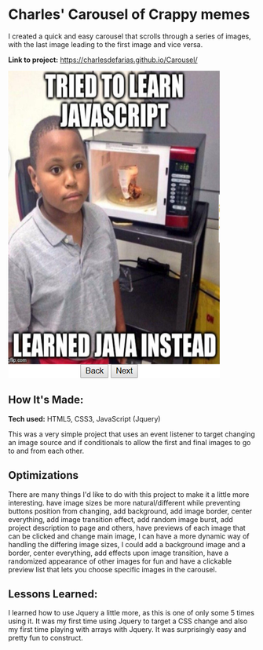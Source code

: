 # Charles' Carousel of Crappy memes
I created a quick and easy carousel that scrolls through a series of images, with the last image leading to the first image and vice versa.

**Link to project:**  https://charlesdefarias.github.io/Carousel/

![Carousel Screenshot](carousel.png)

## How It's Made:

**Tech used:** HTML5, CSS3, JavaScript (Jquery)

This was a very simple project that uses an event listener to target changing an image source and if conditionals to allow the first and final images to go to and from each other.

## Optimizations

There are many things I'd like to do with this project to make it a little more interesting. have image sizes be more natural/different while preventing buttons position from changing, add background, add image border, center everything, add image transition effect, add random image burst, add project description to page and others, have previews of each image that can be clicked and change main image,
I can have a more dynamic way of handling the differing image sizes, I could add a background image and a border, center everything, add effects upon image transition, have a randomized appearance of other images for fun and have a clickable preview list that lets you choose specific images in the carousel.

## Lessons Learned:

I learned how to use Jquery a little more, as this is one of only some 5 times using it. It was my first time using Jquery to target a CSS change and also my first time playing with arrays with Jquery. It was surprisingly easy and pretty fun to construct.
